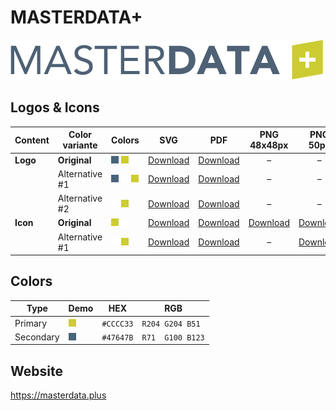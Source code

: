 # MASTERDATA+

![MASTERDATA+ Logo](masterdata-plus-logo-original-500px.png)

## Logos & Icons

| Content  | Color variante | Colors                           | SVG                         | PDF                         |          PNG 48x48px          |           PNG 50px            |         PNG 162x162px          | PNG 216x216px                  | PNG 500px                      | PNG 1000px                      |
| -------- | -------------- | -------------------------------- | --------------------------- | --------------------------- | :---------------------------: | :---------------------------: | :----------------------------: | ------------------------------ | ------------------------------ | ------------------------------- |
| **Logo** | **Original**   | ![Secondary] ![Primary] ![White] | [Download][LogoOriginalSVG] | [Download][LogoOriginalPDF] |               –               |               –               |               –                | –                              | [Download][LogoOriginalPNG500] | [Download][LogoOriginalPNG1000] |
|          | Alternative #1 | ![Secondary] ![White] ![Primary] | [Download][LogoAlt1SVG]     | [Download][LogoAlt1PDF]     |               –               |               –               |               –                | –                              | [Download][LogoAlt1PNG500]     | [Download][LogoAlt1PNG1000]     |
|          | Alternative #2 | ![White] ![Primary]              | [Download][LogoAlt2SVG]     | [Download][LogoAlt2PDF]     |               –               |               –               |               –                | –                              | [Download][LogoAlt2PNG500]     | [Download][LogoAlt2PNG1000]     |
| **Icon** | **Original**   | ![Primary] ![White]              | [Download][IconOriginalSVG] | [Download][IconOriginalPDF] | [Download][IconOriginalPNG48] | [Download][IconOriginalPNG50] | [Download][IconOriginalPNG162] | [Download][IconOriginalPNG216] | [Download][IconOriginalPNG500] | [Download][IconOriginalPNG1000] |
|          | Alternative #1 | ![White] ![Primary]              | [Download][IconAlt1SVG]     | [Download][IconAlt1PDF]     |               –               |   [Download][IconAlt1PNG50]   |               –                | –                              | [Download][IconAlt1PNG500]     | [Download][IconAlt1PNG1000]     |

## Colors

| Type      | Demo         | HEX       | RGB              |
| --------- | ------------ | --------- | ---------------- |
| Primary   | ![Primary]   | `#CCCC33` | `R204 G204 B51`  |
| Secondary | ![Secondary] | `#47647B` | `R71  G100 B123` |

[Primary]: ../colors/CCCC33.png
[Secondary]: ../colors/47647B.png
[White]: ../colors/FFFFFF.png

[LogoOriginalSVG]: masterdata-plus-logo-original.svg
[LogoOriginalPDF]: masterdata-plus-logo-original.pdf
[LogoOriginalPNG500]: masterdata-plus-logo-original-500px.png
[LogoOriginalPNG1000]: masterdata-plus-logo-original-1000px.png
[LogoAlt1SVG]: masterdata-plus-logo-alt1.svg
[LogoAlt1PDF]: masterdata-plus-logo-alt1.pdf
[LogoAlt1PNG500]: masterdata-plus-logo-alt1-500px.png
[LogoAlt1PNG1000]: masterdata-plus-logo-alt1-1000px.png
[LogoAlt2SVG]: masterdata-plus-logo-alt2.svg
[LogoAlt2PDF]: masterdata-plus-logo-alt2.pdf
[LogoAlt2PNG500]: masterdata-plus-logo-alt2-500px.png
[LogoAlt2PNG1000]: masterdata-plus-logo-alt2-1000px.png

[IconOriginalSVG]: masterdata-plus-icon-original.svg
[IconOriginalPDF]: masterdata-plus-icon-original.pdf
[IconOriginalPNG48]: masterdata-plus-icon-original-48x48px.png
[IconOriginalPNG50]: masterdata-plus-icon-original-50px.png
[IconOriginalPNG162]: masterdata-plus-icon-original-162x162px.png
[IconOriginalPNG216]: masterdata-plus-icon-original-216x216px.png
[IconOriginalPNG500]: masterdata-plus-icon-original-500px.png
[IconOriginalPNG1000]: masterdata-plus-icon-original-1000px.png
[IconAlt1SVG]: masterdata-plus-icon-alt1.svg
[IconAlt1PDF]: masterdata-plus-icon-alt1.pdf
[IconAlt1PNG50]: masterdata-plus-icon-alt1-50px.png
[IconAlt1PNG500]: masterdata-plus-icon-alt1-500px.png
[IconAlt1PNG1000]: masterdata-plus-icon-alt1-1000px.png

## Website

<https://masterdata.plus>
